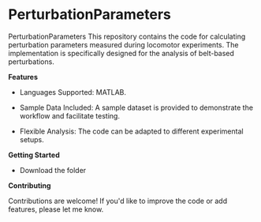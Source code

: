 # PerturbationParameters
PerturbationParameters
This repository contains the code for calculating perturbation parameters measured during locomotor experiments. 
The implementation is specifically designed for the analysis of belt-based perturbations.

**Features**

- Languages Supported: 
MATLAB.

- Sample Data Included: 
A sample dataset is provided to demonstrate the workflow and facilitate testing.

- Flexible Analysis: 
The code can be adapted to different experimental setups.

**Getting Started**

- Download the folder

**Contributing**

Contributions are welcome! If you'd like to improve the code or add features, please let me know.
